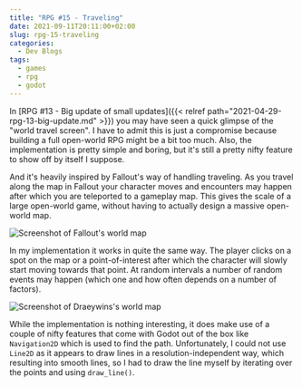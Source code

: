```yaml
---
title: "RPG #15 - Traveling"
date: 2021-09-11T20:11:00+02:00
slug: rpg-15-traveling
categories:
  - Dev Blogs
tags:
  - games
  - rpg
  - godot
---
```


In [RPG #13 - Big update of small updates]({{< relref path="2021-04-29-rpg-13-big-update.md" >}}) you may have seen a quick glimpse of the "world travel screen".
I have to admit this is just a compromise because building a full open-world RPG might be a bit too much.
Also, the implementation is pretty simple and boring, but it's still a pretty nifty feature to show off by itself I suppose.

And it's heavily inspired by Fallout's way of handling traveling.
As you travel along the map in Fallout your character moves and encounters may happen after which you are teleported to a gameplay map.
This gives the scale of a large open-world game, without having to actually design a massive open-world map.

![Screenshot of Fallout's world map](/img/fallout_world_map.jpg)

In my implementation it works in quite the same way.
The player clicks on a spot on the map or a point-of-interest after which the character will slowly start moving towards that point.
At random intervals a number of random events may happen (which one and how often depends on a number of factors).

![Screenshot of Draeywins's world map](/img/world_map_event.png)

While the implementation is nothing interesting, it does make use of a couple of nifty features that come with Godot out of the box like `Navigation2D` which is used to find the path.
Unfortunately, I could not use `Line2D` as it appears to draw lines in a resolution-independent way, which resulting into smooth lines, so I had to draw the line myself by iterating over the points and using `draw_line()`.